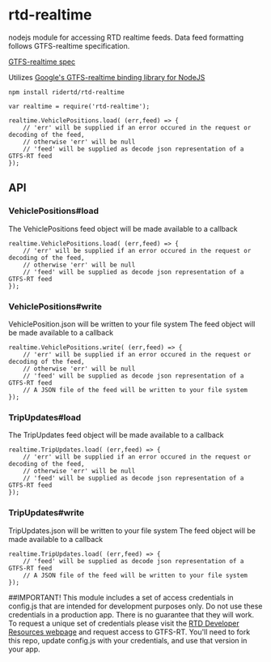 # rtd-realtime
nodejs module for accessing RTD realtime feeds. Data feed formatting follows GTFS-realtime specification.

[GTFS-realtime spec](https://developers.google.com/transit/gtfs-realtime/)

Utilizes [Google's GTFS-realtime binding library for NodeJS](https://github.com/google/gtfs-realtime-bindings/tree/master/nodejs)

`npm install ridertd/rtd-realtime`

```
var realtime = require('rtd-realtime');

realtime.VehiclePositions.load( (err,feed) => {
    // 'err' will be supplied if an error occured in the request or decoding of the feed,
    // otherwise 'err' will be null
    // 'feed' will be supplied as decode json representation of a GTFS-RT feed
});
```

## API

### VehiclePositions#load
The VehiclePositions feed object will be made available to a callback
```
realtime.VehiclePositions.load( (err,feed) => {
    // 'err' will be supplied if an error occured in the request or decoding of the feed,
    // otherwise 'err' will be null
    // 'feed' will be supplied as decode json representation of a GTFS-RT feed
});
```

### VehiclePositions#write
VehiclePosition.json will be written to your file system
The feed object will be made available to a callback
```
realtime.VehiclePositions.write( (err,feed) => {
    // 'err' will be supplied if an error occured in the request or decoding of the feed,
    // otherwise 'err' will be null
    // 'feed' will be supplied as decode json representation of a GTFS-RT feed
    // A JSON file of the feed will be written to your file system
});
```

### TripUpdates#load
The TripUpdates feed object will be made available to a callback
```
realtime.TripUpdates.load( (err,feed) => {
    // 'err' will be supplied if an error occured in the request or decoding of the feed,
    // otherwise 'err' will be null
    // 'feed' will be supplied as decode json representation of a GTFS-RT feed
});
```

### TripUpdates#write
TripUpdates.json will be written to your file system
The feed object will be made available to a callback
```
realtime.TripUpdates.load( (err,feed) => {
    // 'feed' will be supplied as decode json representation of a GTFS-RT feed
    // A JSON file of the feed will be written to your file system
});
```

##IMPORTANT!
This module includes a set of access credentials in config.js that are intended for development purposes only. Do not use these credentials in a production app. There is no guarantee that they will work. To request a unique set of credentials please visit the [RTD Developer Resources webpage](http://www.rtd-denver.com/gtfs-developer-guide.shtml#realtime-feeds) and request access to GTFS-RT. You'll need to fork this repo, update config.js with your credentials, and use that version in your app.
